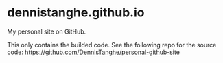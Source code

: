 # dennistanghe.github.io

My personal site on GitHub.

This only contains the builded code.
See the following repo for the source code: https://github.com/DennisTanghe/personal-github-site
